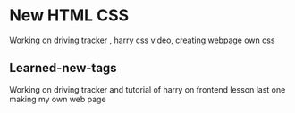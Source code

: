 # New HTML CSS

 Working on driving tracker , harry css video, creating webpage own css

## Learned-new-tags

Working on driving tracker and tutorial of harry on frontend lesson last one making my own web page
